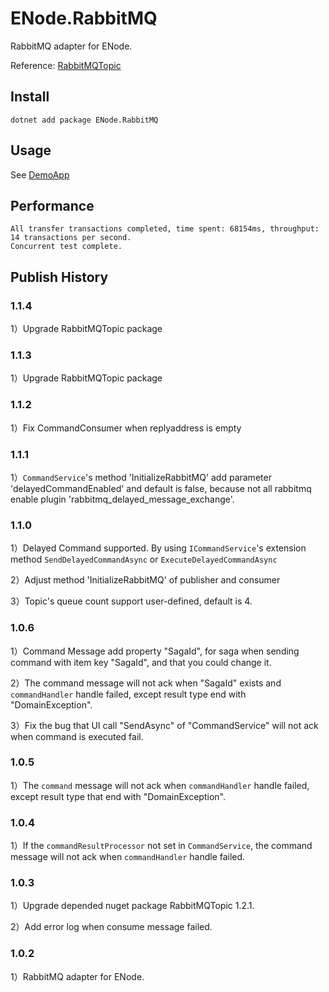 # ENode.RabbitMQ
RabbitMQ adapter for ENode.

Reference: [RabbitMQTopic](https://github.com/berkaroad/RabbitMQTopic)

## Install

```
dotnet add package ENode.RabbitMQ
```

## Usage

See [DemoApp](src/Samples/BankTransferSample/ENodeExtensions.cs)

## Performance

```
All transfer transactions completed, time spent: 68154ms, throughput: 14 transactions per second.
Concurrent test complete.
```

## Publish History

### 1.1.4
1）Upgrade RabbitMQTopic package

### 1.1.3
1）Upgrade RabbitMQTopic package

### 1.1.2
1）Fix CommandConsumer when replyaddress is empty

### 1.1.1
1）`CommandService`'s method 'InitializeRabbitMQ' add parameter 'delayedCommandEnabled' and default is false, because not all rabbitmq enable plugin 'rabbitmq_delayed_message_exchange'.

### 1.1.0
1）Delayed Command supported. By using `ICommandService`'s extension method `SendDelayedCommandAsync` or `ExecuteDelayedCommandAsync`

2）Adjust method 'InitializeRabbitMQ' of publisher and consumer

3）Topic's queue count support user-defined, default is 4.

### 1.0.6
1）Command Message add property "SagaId", for saga when sending command with item key "SagaId",  and that you could change it.

2）The command message will not ack when "SagaId" exists and `commandHandler` handle failed, except result type end with "DomainException".

3）Fix the bug that UI call "SendAsync" of "CommandService" will not ack when command is executed fail.

### 1.0.5
1）The `command` message will not ack when `commandHandler` handle failed, except result type that end with "DomainException".

### 1.0.4
1）If the `commandResultProcessor` not set in `CommandService`, the command message will not ack when `commandHandler` handle failed.

### 1.0.3

1）Upgrade depended nuget package RabbitMQTopic 1.2.1.

2）Add error log when consume message failed.

### 1.0.2
1）RabbitMQ adapter for ENode.
